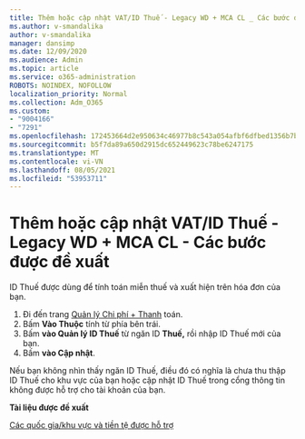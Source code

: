 ```yaml
---
title: Thêm hoặc cập nhật VAT/ID Thuế - Legacy WD + MCA CL _ Các bước được đề xuất
ms.author: v-smandalika
author: v-smandalika
manager: dansimp
ms.date: 12/09/2020
ms.audience: Admin
ms.topic: article
ms.service: o365-administration
ROBOTS: NOINDEX, NOFOLLOW
localization_priority: Normal
ms.collection: Adm_O365
ms.custom:
- "9004166"
- "7291"
ms.openlocfilehash: 172453664d2e950634c46977b8c543a054afbf6dfbed1356b7b13416ecf80b22
ms.sourcegitcommit: b5f7da89a650d2915dc652449623c78be6247175
ms.translationtype: MT
ms.contentlocale: vi-VN
ms.lasthandoff: 08/05/2021
ms.locfileid: "53953711"
---
```

# <a name="add-or-update-vattax-id---legacy-wd--mca-cl---recommended-steps"></a>Thêm hoặc cập nhật VAT/ID Thuế - Legacy WD + MCA CL - Các bước được đề xuất

ID Thuế được dùng để tính toán miễn thuế và xuất hiện trên hóa đơn của bạn.

1. Đi đến trang [Quản lý Chi phí + Thanh](https://ms.portal.azure.com/#blade/Microsoft_Azure_GTM/ModernBillingMenuBlade/Overview) toán. 
2. Bấm **Vào Thuộc** tính từ phía bên trái. 
3. Bấm **vào Quản lý ID Thuế** từ ngăn ID **Thuế,** rồi nhập ID Thuế mới của bạn.
4. Bấm **vào Cập nhật**. 

Nếu bạn không nhìn  thấy ngăn ID Thuế, điều đó có nghĩa là chưa thu thập ID Thuế cho khu vực của bạn hoặc cập nhật ID Thuế trong cổng thông tin không được hỗ trợ cho tài khoản của bạn.

**Tài liệu được đề xuất**

[Các quốc gia/khu vực và tiền tệ được hỗ trợ](https://azure.microsoft.com/pricing/faq/)

